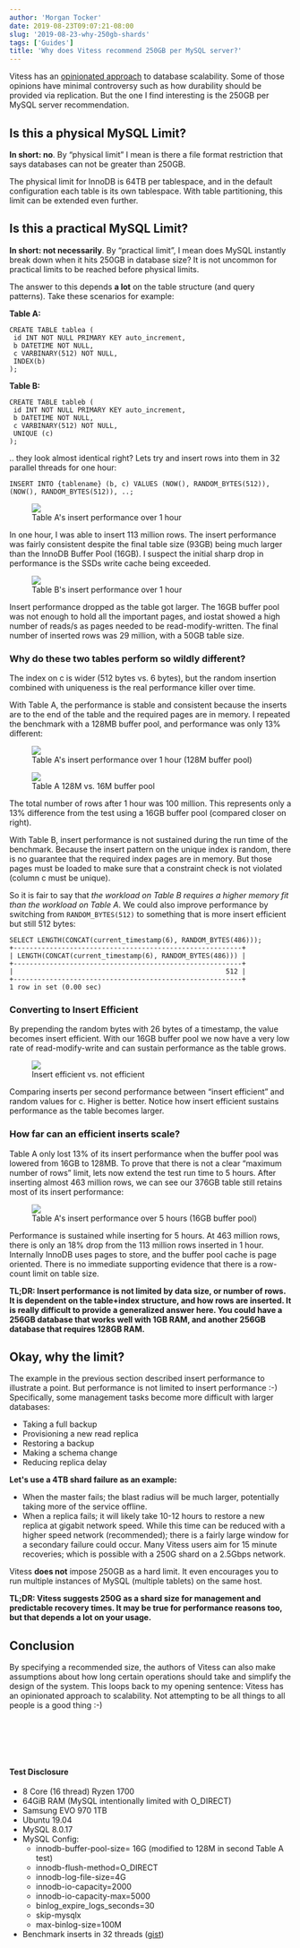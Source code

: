 ```yaml
---
author: 'Morgan Tocker'
date: 2019-08-23T09:07:21-08:00
slug: '2019-08-23-why-250gb-shards'
tags: ['Guides']
title: 'Why does Vitess recommend 250GB per MySQL server?'
---
```


Vitess has an [opinionated approach](https://vitess.io/docs/overview/scalability-philosophy/) to database scalability. Some of those opinions have minimal controversy such as how durability should be provided via replication. But the one I find interesting is the 250GB per MySQL server recommendation.

## Is this a physical MySQL Limit?

**In short: no**. By “physical limit” I mean is there a file format restriction that says databases can not be greater than 250GB.

The physical limit for InnoDB is 64TB per tablespace, and in the default configuration each table is its own tablespace. With table partitioning, this limit can be extended even further.

## Is this a practical MySQL Limit?

**In short: not necessarily**. By “practical limit”, I mean does MySQL instantly break down when it hits 250GB in database size? It is not uncommon for practical limits to be reached before physical limits.

The answer to this depends **a lot** on the table structure (and query patterns). Take these scenarios for example:

**Table A:**

```
CREATE TABLE tablea (
 id INT NOT NULL PRIMARY KEY auto_increment,
 b DATETIME NOT NULL,
 c VARBINARY(512) NOT NULL,
 INDEX(b)
);
```

**Table B:**

```
CREATE TABLE tableb (
 id INT NOT NULL PRIMARY KEY auto_increment,
 b DATETIME NOT NULL,
 c VARBINARY(512) NOT NULL,
 UNIQUE (c)
);
```

.. they look almost identical right? Lets try and insert rows into them in 32 parallel threads for one hour:

```
INSERT INTO {tablename} (b, c) VALUES (NOW(), RANDOM_BYTES(512)), (NOW(), RANDOM_BYTES(512)), ..;
```

<figure>
    <img src="/files/250g-bench/image4.png"/>
    <figcaption>Table A's insert performance over 1 hour</figcaption>
</figure>

In one hour, I was able to insert 113 million rows. The insert performance was fairly consistent despite the final table size (93GB) being much larger than the InnoDB Buffer Pool (16GB). I suspect the initial sharp drop in performance is the SSDs write cache being exceeded.

<figure>
    <img src="/files/250g-bench/image6.png"/>
    <figcaption>Table B's insert performance over 1 hour</figcaption>
</figure>

Insert performance dropped as the table got larger. The 16GB buffer pool was not enough to hold all the important pages, and iostat showed a high number of reads/s as pages needed to be read-modify-written. The final number of inserted rows was 29 million, with a 50GB table size.

### Why do these two tables perform so wildly different?

The index on c is wider (512 bytes vs. 6 bytes), but the random insertion combined with uniqueness is the real performance killer over time.

With Table A, the performance is stable and consistent because the inserts are to the end of the table and the required pages are in memory. I repeated the benchmark with a 128MB buffer pool, and performance was only 13% different:

<figure>
    <img src="/files/250g-bench/image3.png"/>
    <figcaption>Table A's insert performance over 1 hour (128M buffer pool)</figcaption>
</figure>

<figure>
    <img src="/files/250g-bench/image2.png"/>
    <figcaption>Table A 128M vs. 16M buffer pool</figcaption>
</figure>

The total number of rows after 1 hour was 100 million. This represents only a 13% difference from the test using a 16GB buffer pool (compared closer on right).

With Table B, insert performance is not sustained during the run time of the benchmark. Because the insert pattern on the unique index is random, there is no guarantee that the required index pages are in memory. But those pages must be loaded to make sure that a constraint check is not violated (column c must be unique).

So it is fair to say that _the workload on Table B requires a higher memory fit than the workload on Table A_. We could also improve performance by switching from `RANDOM_BYTES(512)` to something that is more insert efficient but still 512 bytes:

```
SELECT LENGTH(CONCAT(current_timestamp(6), RANDOM_BYTES(486)));
+---------------------------------------------------------+
| LENGTH(CONCAT(current_timestamp(6), RANDOM_BYTES(486))) |
+---------------------------------------------------------+
|                                                     512 |
+---------------------------------------------------------+
1 row in set (0.00 sec)
```

### Converting to Insert Efficient

By prepending the random bytes with 26 bytes of a timestamp, the value becomes insert efficient. With our 16GB buffer pool we now have a very low rate of read-modify-write and can sustain performance as the table grows.

<figure>
    <img src="/files/250g-bench/image1.png"/>
    <figcaption>Insert efficient vs. not efficient</figcaption>
</figure>

Comparing inserts per second performance between “insert efficient” and random values for c. Higher is better. Notice how insert efficient sustains performance as the table becomes larger.

### How far can an efficient inserts scale?

Table A only lost 13% of its insert performance when the buffer pool was lowered from 16GB to 128MB. To prove that there is not a clear “maximum number of rows” limit, lets now extend the test run time to 5 hours. After inserting almost 463 million rows, we can see our 376GB table still retains most of its insert performance:

<figure>
    <img src="/files/250g-bench/image5.png"/>
    <figcaption>Table A's insert performance over 5 hours (16GB buffer pool)</figcaption>
</figure>

Performance is sustained while inserting for 5 hours. At 463 million rows, there is only an 18% drop from the 113 million rows inserted in 1 hour. Internally InnoDB uses pages to store, and the buffer pool cache is page oriented. There is no immediate supporting evidence that there is a row-count limit on table size.

**TL;DR: Insert performance is not limited by data size, or number of rows. It is dependent on the table+index structure, and how rows are inserted. It is really difficult to provide a generalized answer here. You could have a 256GB database that works well with 1GB RAM, and another 256GB database that requires 128GB RAM.**

## Okay, why the limit?

The example in the previous section described insert performance to illustrate a point. But performance is not limited to insert performance :-) Specifically, some management tasks become more difficult with larger databases:

- Taking a full backup
- Provisioning a new read replica
- Restoring a backup
- Making a schema change
- Reducing replica delay

**Let's use a 4TB shard failure as an example:**

- When the master fails; the blast radius will be much larger, potentially taking more of the service offline.
- When a replica fails; it will likely take 10-12 hours to restore a new replica at gigabit network speed. While this time can be reduced with a higher speed network (recommended); there is a fairly large window for a secondary failure could occur. Many Vitess users aim for 15 minute recoveries; which is possible with a 250G shard on a 2.5Gbps network.

Vitess **does not** impose 250GB as a hard limit. It even encourages you to run multiple instances of MySQL (multiple tablets) on the same host.

**TL;DR: Vitess suggests 250G as a shard size for management and predictable recovery times. It may be true for performance reasons too, but that depends a lot on your usage.**

## Conclusion

By specifying a recommended size, the authors of Vitess can also make assumptions about how long certain operations should take and simplify the design of the system. This loops back to my opening sentence: Vitess has an opinionated approach to scalability. Not attempting to be all things to all people is a good thing :-)

<br>
<br>
<br>
<br>

#### Test Disclosure

- 8 Core (16 thread) Ryzen 1700
- 64GiB RAM (MySQL intentionally limited with O_DIRECT)
- Samsung EVO 970 1TB
- Ubuntu 19.04
- MySQL 8.0.17
- MySQL Config:
  - innodb-buffer-pool-size= 16G (modified to 128M in second Table A test)
  - innodb-flush-method=O_DIRECT
  - innodb-log-file-size=4G
  - innodb-io-capacity=2000
  - innodb-io-capacity-max=5000
  - binlog_expire_logs_seconds=30
  - skip-mysqlx
  - max-binlog-size=100M
- Benchmark inserts in 32 threads ([gist](https://gist.github.com/morgo/79e4a7b30536409061025bbd79716ca4))
